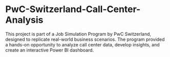 # PwC-Switzerland-Call-Center-Analysis
This project is part of a Job Simulation Program by PwC Switzerland, designed to replicate real-world business scenarios. The program provided a hands-on opportunity to analyze call center data, develop insights, and create an interactive Power BI dashboard.
